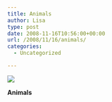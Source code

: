 ```yaml
---
title: Animals
author: Lisa
type: post
date: 2008-11-16T10:56:00+00:00
url: /2008/11/16/animals/
categories:
  - Uncategorized

---
```

![][1]

**Animals**

 [1]: http://media.tumblr.com/xMgN4OQMFgd49w77up6t0B3Lo1_500.jpg
